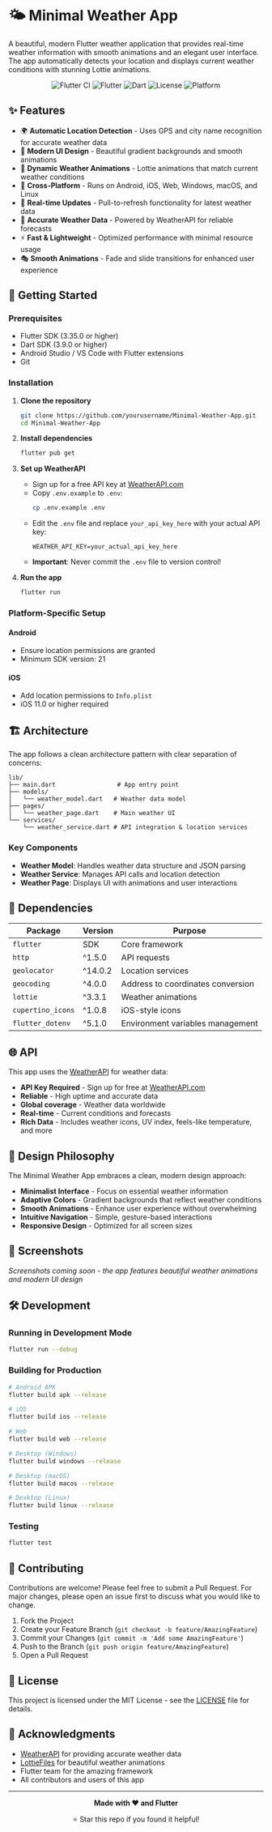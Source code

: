 # 🌤️ Minimal Weather App

A beautiful, modern Flutter weather application that provides real-time weather information with smooth animations and an elegant user interface. The app automatically detects your location and displays current weather conditions with stunning Lottie animations.

<div align="center">

![Flutter CI](https://github.com/AnjishnuSengupta/minimalweatherapp/workflows/Flutter%20CI/badge.svg)
![Flutter](https://img.shields.io/badge/Flutter-3.35.3-02569B?style=for-the-badge&logo=flutter&logoColor=white)
![Dart](https://img.shields.io/badge/Dart-3.9.2-0175C2?style=for-the-badge&logo=dart&logoColor=white)
![License](https://img.shields.io/badge/License-MIT-green?style=for-the-badge)
![Platform](https://img.shields.io/badge/Platform-Android%20|%20iOS%20|%20Web%20|%20Windows%20|%20macOS%20|%20Linux-lightgrey?style=for-the-badge)

</div>

## ✨ Features

- 🌍 **Automatic Location Detection** - Uses GPS and city name recognition for accurate weather data
- 🎨 **Modern UI Design** - Beautiful gradient backgrounds and smooth animations
- 🌈 **Dynamic Weather Animations** - Lottie animations that match current weather conditions
- 📱 **Cross-Platform** - Runs on Android, iOS, Web, Windows, macOS, and Linux
- 🔄 **Real-time Updates** - Pull-to-refresh functionality for latest weather data
- 🎯 **Accurate Weather Data** - Powered by WeatherAPI for reliable forecasts
- ⚡ **Fast & Lightweight** - Optimized performance with minimal resource usage
- 🎭 **Smooth Animations** - Fade and slide transitions for enhanced user experience

## 🚀 Getting Started

### Prerequisites

- Flutter SDK (3.35.0 or higher)
- Dart SDK (3.9.0 or higher)
- Android Studio / VS Code with Flutter extensions
- Git

### Installation

1. **Clone the repository**
   ```bash
   git clone https://github.com/yourusername/Minimal-Weather-App.git
   cd Minimal-Weather-App
   ```

2. **Install dependencies**
   ```bash
   flutter pub get
   ```

3. **Set up WeatherAPI**
   - Sign up for a free API key at [WeatherAPI.com](https://www.weatherapi.com/signup.aspx)
   - Copy `.env.example` to `.env`:
     ```bash
     cp .env.example .env
     ```
   - Edit the `.env` file and replace `your_api_key_here` with your actual API key:
     ```
     WEATHER_API_KEY=your_actual_api_key_here
     ```
   - **Important**: Never commit the `.env` file to version control!

4. **Run the app**
   ```bash
   flutter run
   ```

### Platform-Specific Setup

#### Android
- Ensure location permissions are granted
- Minimum SDK version: 21

#### iOS
- Add location permissions to `Info.plist`
- iOS 11.0 or higher required

## 🏗️ Architecture

The app follows a clean architecture pattern with clear separation of concerns:

```
lib/
├── main.dart                 # App entry point
├── models/
│   └── weather_model.dart   # Weather data model
├── pages/
│   └── weather_page.dart    # Main weather UI
└── services/
    └── weather_service.dart # API integration & location services
```

### Key Components

- **Weather Model**: Handles weather data structure and JSON parsing
- **Weather Service**: Manages API calls and location detection
- **Weather Page**: Displays UI with animations and user interactions

## 🔧 Dependencies

| Package | Version | Purpose |
|---------|---------|---------|
| `flutter` | SDK | Core framework |
| `http` | ^1.5.0 | API requests |
| `geolocator` | ^14.0.2 | Location services |
| `geocoding` | ^4.0.0 | Address to coordinates conversion |
| `lottie` | ^3.3.1 | Weather animations |
| `cupertino_icons` | ^1.0.8 | iOS-style icons |
| `flutter_dotenv` | ^5.1.0 | Environment variables management |

## 🌐 API

This app uses the [WeatherAPI](https://www.weatherapi.com/) for weather data:
- **API Key Required** - Sign up for free at [WeatherAPI.com](https://www.weatherapi.com/signup.aspx)
- **Reliable** - High uptime and accurate data
- **Global coverage** - Weather data worldwide  
- **Real-time** - Current conditions and forecasts
- **Rich Data** - Includes weather icons, UV index, feels-like temperature, and more

## 🎨 Design Philosophy

The Minimal Weather App embraces a clean, modern design approach:

- **Minimalist Interface** - Focus on essential weather information
- **Adaptive Colors** - Gradient backgrounds that reflect weather conditions
- **Smooth Animations** - Enhance user experience without overwhelming
- **Intuitive Navigation** - Simple, gesture-based interactions
- **Responsive Design** - Optimized for all screen sizes

## 📱 Screenshots

*Screenshots coming soon - the app features beautiful weather animations and modern UI design*

## 🛠️ Development

### Running in Development Mode

```bash
flutter run --debug
```

### Building for Production

```bash
# Android APK
flutter build apk --release

# iOS
flutter build ios --release

# Web
flutter build web --release

# Desktop (Windows)
flutter build windows --release

# Desktop (macOS)
flutter build macos --release

# Desktop (Linux)
flutter build linux --release
```

### Testing

```bash
flutter test
```

## 🤝 Contributing

Contributions are welcome! Please feel free to submit a Pull Request. For major changes, please open an issue first to discuss what you would like to change.

1. Fork the Project
2. Create your Feature Branch (`git checkout -b feature/AmazingFeature`)
3. Commit your Changes (`git commit -m 'Add some AmazingFeature'`)
4. Push to the Branch (`git push origin feature/AmazingFeature`)
5. Open a Pull Request

## 📝 License

This project is licensed under the MIT License - see the [LICENSE](LICENSE) file for details.

## 🙏 Acknowledgments

- [WeatherAPI](https://www.weatherapi.com/) for providing accurate weather data
- [LottieFiles](https://lottiefiles.com/) for beautiful weather animations
- Flutter team for the amazing framework
- All contributors and users of this app

---

<div align="center">

**Made with ❤️ and Flutter**

⭐ Star this repo if you found it helpful!

</div>
